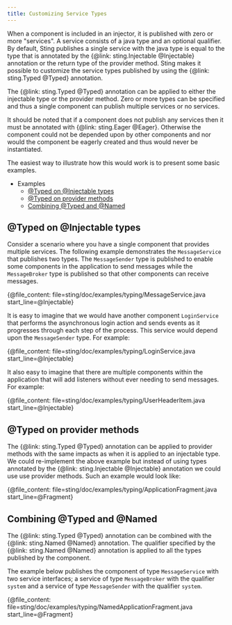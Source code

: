 ```yaml
---
title: Customizing Service Types
---
```


When a component is included in an injector, it is published with zero or more "services". A service consists
of a java type and an optional qualifier. By default, Sting publishes a single service with the java type is
equal to the type that is annotated by the {@link: sting.Injectable @Injectable} annotation or the return type
of the provider method. Sting makes it possible to customize the service types published by using the
{@link: sting.Typed @Typed} annotation.

The {@link: sting.Typed @Typed} annotation can be applied to either the injectable type or the provider method.
Zero or more types can be specified and thus a single component can publish multiple services or no services.

It should be noted that if a component does not publish any services then it must be annotated with
{@link: sting.Eager @Eager}. Otherwise the component could not be depended upon by other components and nor would
the component be eagerly created and thus would never be instantiated.

The easiest way to illustrate how this would work is to present some basic examples.

<nav class="page-toc">

<!-- toc -->

* <a>Examples</a>
  - [@Typed on @Injectable types](#typed-on-injectable-types)
  - [@Typed on provider methods](#typed-on-provider-methods)
  - [Combining @Typed and @Named](#combining-typed-and-named)

<!-- tocstop -->

</nav>

## @Typed on @Injectable types

Consider a scenario where you have a single component that provides multiple services. The following
example demonstrates the `MessageService` that publishes two types. The `MessageSender` type is published
to enable some components in the application to send messages while the `MessageBroker` type is published
so that other components can receive messages.

{@file_content: file=sting/doc/examples/typing/MessageService.java start_line=@Injectable}

It is easy to imagine that we would have another component `LoginService` that performs the asynchronous
login action and sends events as it progresses through each step of the process. This service would depend upon
the `MessageSender` type. For example:

{@file_content: file=sting/doc/examples/typing/LoginService.java start_line=@Injectable}

It also easy to imagine that there are multiple components within the application that will add listeners without
ever needing to send messages. For example:

{@file_content: file=sting/doc/examples/typing/UserHeaderItem.java start_line=@Injectable}

## @Typed on provider methods

The {@link: sting.Typed @Typed} annotation can be applied to provider methods with the same impacts as when
it is applied to an injectable type. We could re-implement the above example but instead of using types
annotated by the {@link: sting.Injectable @Injectable} annotation we could use use provider methods. Such an
example would look like:

{@file_content: file=sting/doc/examples/typing/ApplicationFragment.java start_line=@Fragment}

## Combining @Typed and @Named

The {@link: sting.Typed @Typed} annotation can be combined with the {@link: sting.Named @Named} annotation.
The qualifier specified by the {@link: sting.Named @Named} annotation is applied to all the types published
by the component.

The example below publishes the component of type `MessageService` with two service interfaces; a service
of type `MessageBroker` with the qualifier `system` and a service of type `MessageSender` with the qualifier
`system`.

{@file_content: file=sting/doc/examples/typing/NamedApplicationFragment.java start_line=@Fragment}
